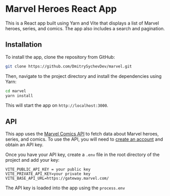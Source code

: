 # Marvel Heroes React App

This is a React app built using Yarn and Vite that displays a list of Marvel heroes, series, and comics. The app also includes a search and pagination.

## Installation

To install the app, clone the repository from GitHub:

```bash
git clone https://github.com/DmitrySychevDev/marvel.git
```

Then, navigate to the project directory and install the dependencies using Yarn:

```bash
cd marvel
yarn install
```

This will start the app on `http://localhost:3000`.

## API

This app uses the [Marvel Comics API](https://developer.marvel.com/) to fetch data about Marvel heroes, series, and comics. To use the API, you will need to [create an account](https://developer.marvel.com/documentation/getting_started) and obtain an API key.

Once you have your API key, create a `.env` file in the root directory of the project and add your key:

```.env
VITE_PUBLIC_API_KEY = your public key
VITE_PRIVATE_API_KEY=your private key
VITE_BASE_API_URL=https://gateway.marvel.com/
```

The API key is loaded into the app using the `process.env`
